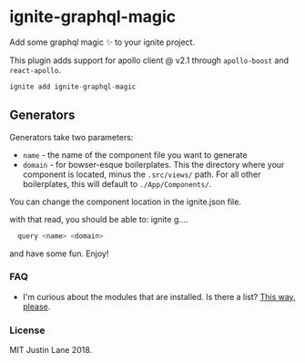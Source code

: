 # ignite-graphql-magic

Add some graphql magic :sparkles: to your ignite project.

This plugin adds support for apollo client @ v2.1 through `apollo-boost` and `react-apollo`.

```js
ignite add ignite-graphql-magic
```
## Generators
Generators take two parameters: 

* `name` - the name of the component file you want to generate
* `domain` - for bowser-esque boilerplates. This the directory where your component is located, minus the `.src/views/` path. For all other boilerplates, this will default to `./App/Components/`.

You can change the component location in the ignite.json file.

with that read, you should be able to: ignite g....
```js
  query <name> <domain>
```
and have some fun. Enjoy!

### FAQ

* I'm curious about the modules that are installed. Is there a list?
[This way, please](https://github.com/juddey/ignite-graphql-magic/).

### License 
MIT Justin Lane 2018.
